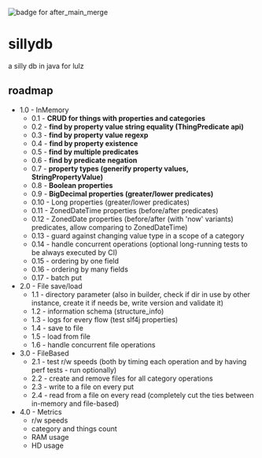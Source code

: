 ![badge for after_main_merge](https://github.com/tirpitz-verus/sillydb/actions/workflows/after_main_merge.yml/badge.svg)

# sillydb
a silly db in java for lulz

## roadmap
* 1.0 - InMemory
  * 0.1 - **CRUD for things with properties and categories**
  * 0.2 - **find by property value string equality (ThingPredicate api)**
  * 0.3 - **find by property value regexp**
  * 0.4 - **find by property existence**
  * 0.5 - **find by multiple predicates**
  * 0.6 - **find by predicate negation**
  * 0.7 - **property types (generify property values, StringPropertyValue)**
  * 0.8 - **Boolean properties**
  * 0.9 - **BigDecimal properties (greater/lower predicates)**
  * 0.10 - Long properties (greater/lower predicates)
  * 0.11 - ZonedDateTime properties (before/after predicates)
  * 0.12 - ZonedDate properties (before/after (with 'now' variants) predicates, allow comparing to ZonedDateTime)
  * 0.13 - guard against changing value type in a scope of a category
  * 0.14 - handle concurrent operations (optional long-running tests to be always executed by CI)
  * 0.15 - ordering by one field
  * 0.16 - ordering by many fields
  * 0.17 - batch put
* 2.0 - File save/load
  * 1.1 - directory parameter (also in builder, check if dir in use by other instance, create it if needs be, write version and validate it)
  * 1.2 - information schema (structure_info)
  * 1.3 - logs for every flow (test slf4j properties)
  * 1.4 - save to file
  * 1.5 - load from file
  * 1.6 - handle concurrent file operations
* 3.0 - FileBased
  * 2.1 - test r/w speeds (both by timing each operation and by having perf tests - run optionally)
  * 2.2 - create and remove files for all category operations
  * 2.3 - write to a file on every put
  * 2.4 - read from a file on every read (completely cut the ties between in-memory and file-based)
* 4.0 - Metrics
  * r/w speeds
  * category and things count
  * RAM usage
  * HD usage
